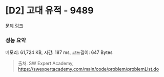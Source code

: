 # [D2] 고대 유적 - 9489 

[문제 링크](https://swexpertacademy.com/main/code/problem/problemDetail.do?contestProbId=AXAd8-d6MRoDFARP) 

### 성능 요약

메모리: 61,724 KB, 시간: 187 ms, 코드길이: 647 Bytes



> 출처: SW Expert Academy, https://swexpertacademy.com/main/code/problem/problemList.do